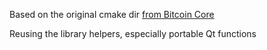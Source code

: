 Based on the original cmake dir [from Bitcoin Core](https://github.com/bitcoin/bitcoin/tree/master/cmake)

Reusing the library helpers, especially portable Qt functions

